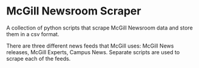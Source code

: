 # McGill Newsroom Scraper

A collection of python scripts that scrape McGill Newsroom data and store them in a csv format.

There are three different news feeds that McGill uses: McGill News releases, McGill Experts, Campus News. Separate scripts are used to scrape each of the feeds.
